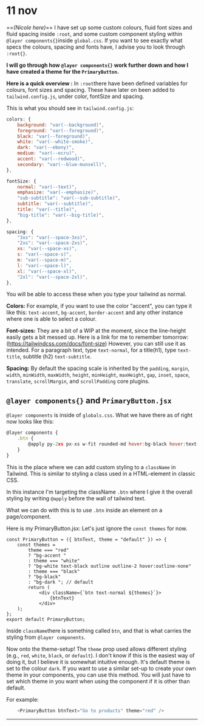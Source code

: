 # 11 nov
==*(Nicole here)*== 
I have set up some custom colours, fluid font sizes and fluid spacing inside `:root`, and some custom component styling within `@layer components{}`inside `global.css`. If you want to see exactly what specs the colours, spacing and fonts have, I advise you to look through `:root{}`.

**I will go through how `@layer components{}` work further down and how I have created a theme for the `PrimaryButton`.**

**Here is a quick overview :**
	In `:root`there have been defined variables for colours, font sizes and spacing. These have later on been added to `tailwind.config.js`, under color, fontSize and spacing. 

This is what you should see in `tailwind.config.js`:
```js 
colors: {
	background: "var(--background)",
	foreground: "var(--foreground)",
	black: "var(--foreground)",
	white: "var(--white-smoke)",
	dark: "var(--ebony)",
	medium: "var(--ecru)",
	accent: "var(--redwood)",
	secondary: "var(--blue-munsell)",
},

fontSize: {
	normal: "var(--text)",
	emphasize: "var(--emphasize)",
	"sub-subtitle": "var(--sub-subtitle)",
	subtitle: "var(--subtitle)",
	title: "var(--title)",
	"big-title": "var(--big-title)",
},

spacing: {
	"3xs": "var(--space-3xs)",
	"2xs": "var(--space-2xs)",
	xs: "var(--space-xs)",
	s: "var(--space-s)",
	m: "var(--space-m)",
	l: "var(--space-l)",
	xl: "var(--space-xl)",
	"2xl": "var(--space-2xl)",
},
```

You will be able to access these when you type your tailwind as normal. 

**Colors:**
For example, if you want to use the color "accent", you can type it like this: `text-accent`, `bg-accent`, `border-accent` and any other instance where one is able to select a colour. 

**Font-sizes:**
They are a bit of a WIP at the moment, since the line-height easily gets a bit messed up. Here is a link for me to remember tomorrow: (https://tailwindcss.com/docs/font-size)
However, you can still use it as intended. For a paragraph text, type `text-normal`, for a title(h1), type `text-title`, subtitle (h2) `text-subtitle`. 

**Spacing:**
By default the spacing scale is inherited by the `padding`, `margin`, `width`, `minWidth`, `maxWidth`, `height`, `minHeight`, `maxHeight`, `gap`, `inset`, `space`, `translate`, `scrollMargin`, and `scrollPadding` core plugins.


## `@layer components{}` and `PrimaryButton.jsx`

`@layer components` is inside of `globals.css`. What we have there as of right now looks like this:
```js
@layer components {
	.btn {
		@apply py-2xs px-xs w-fit rounded-md hover:bg-black hover:text-white drop-shadow-lg active:bg-dark active:text-white text-white text-nowrap;
	}
}
```
This is the place where we can add custom styling to a `className` in Tailwind. This is similar to styling a class used in a HTML-element in classic CSS. 

In this instance I'm targeting the className `.btn` where I give it the overall styling by writing `@apply` before the wall of tailwind text. 

What we can do with this is to use `.btn` inside an element on a page/component.

Here is my PrimaryButton.jsx: Let's just ignore the `const themes` for now.
```
const PrimaryButton = ({ btnText, theme = "default" }) => {
	const themes =
		theme === "red"
		? "bg-accent "
		: theme === "white"
		? "bg-white text-black outline outline-2 hover:outline-none"
		: theme === "black"
		? "bg-black"
		: "bg-dark "; // default
		return (
			<div className={`btn text-normal ${themes}`}>
				{btnText}
			</div>
	);
};
export default PrimaryButton;
```

Inside `className`there is something called `btn`, and that is what carries the styling from `@layer components`. 

Now onto the theme-setup!
The `theme` prop used allows different styling (e.g., `red`, `white`, `black`, or `default`). I don't know if this is the easiest way of doing it, but I believe it is somewhat intuitive enough. It's default theme is set to the colour `dark`. If you want to use a similar set-up to create your own theme in your components, you can use this method. You will just have to set which theme in you want when using the component if it is other than default.

For example: 
```js
	<PrimaryButton btnText="Go to products" theme="red" />
```

---
